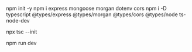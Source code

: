 <!-- INITIAL DEPENDENCIES INSTALATION -->

npm init -y
npm i express mongoose morgan dotenv cors
npm i -D typescript @types/express @types/morgan @types/cors @types/node ts-node-dev

<!-- Create tsconfig.json -->
npx tsc --init


<!-- Run Dev -->
npm run dev

